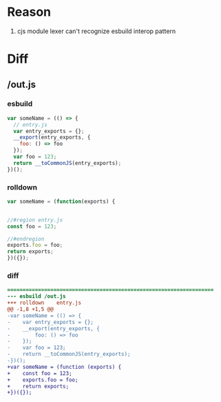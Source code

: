 # Reason
1. cjs module lexer can't recognize esbuild interop pattern
# Diff
## /out.js
### esbuild
```js
var someName = (() => {
  // entry.js
  var entry_exports = {};
  __export(entry_exports, {
    foo: () => foo
  });
  var foo = 123;
  return __toCommonJS(entry_exports);
})();
```
### rolldown
```js
var someName = (function(exports) {


//#region entry.js
const foo = 123;

//#endregion
exports.foo = foo;
return exports;
})({});
```
### diff
```diff
===================================================================
--- esbuild	/out.js
+++ rolldown	entry.js
@@ -1,8 +1,5 @@
-var someName = (() => {
-    var entry_exports = {};
-    __export(entry_exports, {
-        foo: () => foo
-    });
-    var foo = 123;
-    return __toCommonJS(entry_exports);
-})();
+var someName = (function (exports) {
+    const foo = 123;
+    exports.foo = foo;
+    return exports;
+})({});

```